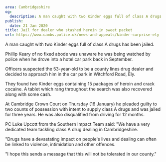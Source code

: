 ```yaml
area: Cambridgeshire
og:
  description: A man caught with two Kinder eggs full of class A drugs has been jailed.
publish:
  date: 21 Jan 2020
title: Jail for dealer who stashed heroin in sweet packet
url: https://www.cambs.police.uk/news-and-appeals/kinder-surprise-ely
```

A man caught with two Kinder eggs full of class A drugs has been jailed.

Phillip Keary of no fixed abode was unaware he was being watched by police when he drove into a hotel car park back in September.

Officers suspected the 53-year-old to be a county lines drug dealer and decided to approach him in the car park in Witchford Road, Ely.

They found two Kinder eggs containing 15 packages of heroin and crack cocaine. A tablet which rang throughout the search was also recovered along with some cash.

At Cambridge Crown Court on Thursday (16 January) he pleaded guilty to two counts of possession with intent to supply class A drugs and was jailed for three years. He was also disqualified from driving for 12 months.

PC Luke Upcott from the Southern Impact Team said: "We have a very dedicated team tackling class A drug dealing in Cambridgeshire.

"Drugs have a devastating impact on people's lives and dealing can often be linked to violence, intimidation and other offences.

"I hope this sends a message that this will not be tolerated in our county."
